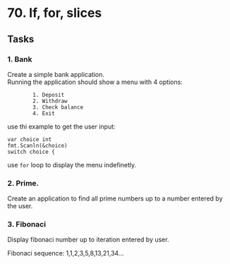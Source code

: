# 70. If, for, slices


## Tasks 
### 1. Bank
Create a simple bank application. <br>
Running the application should show a menu with 4 options: 
```
	    1. Deposit
		2. Withdraw
		3. Check balance
		4. Exit
```

use thi example to get the user input: 
```
var choice int
fmt.Scanln(&choice)
switch choice {
```
use `for` loop to display the menu indefinetly.

### 2. Prime. 
Create an application to find all prime numbers up to a number entered by the user. 


### 3. Fibonaci
Display fibonaci number up to iteration entered by user. 

Fibonaci sequence: 1,1,2,3,5,8,13,21,34...